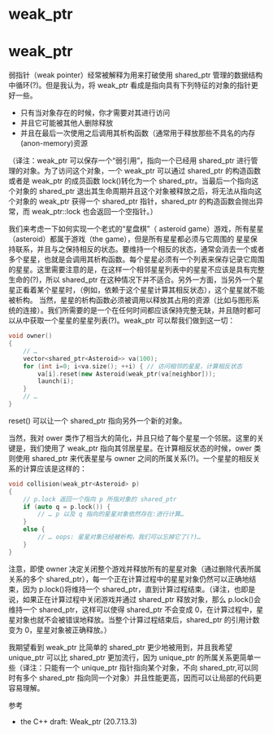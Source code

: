 # weak_ptr

# weak_ptr

弱指针（weak pointer）经常被解释为用来打破使用 shared_ptr 管理的数据结构中循环(?)。但是我认为，将 weak_ptr 看成是指向具有下列特征的对象的指针更好一些。

*   只有当对象存在的时候，你才需要对其进行访问
*   并且它可能被其他人删除释放
*   并且在最后一次使用之后调用其析构函数（通常用于释放那些不具名的内存(anon-memory)资源

（译注：weak_ptr 可以保存一个“弱引用”，指向一个已经用 shared_ptr 进行管理的对象。为了访问这个对象，一个 weak_ptr 可以通过 shared_ptr 的构造函数或者是 weak_ptr 的成员函数 lock()转化为一个 shared_ptr。当最后一个指向这个对象的 shared_ptr 退出其生命周期并且这个对象被释放之后，将无法从指向这个对象的 weak_ptr 获得一个 shared_ptr 指针，shared_ptr 的构造函数会抛出异常，而 weak_ptr::lock 也会返回一个空指针。）

我们来考虑一下如何实现一个老式的“星盘棋”（ asteroid game）游戏，所有星星（asteroid）都属于游戏（the game），但是所有星星都必须与它周围的 星星保持联系，并且与之保持相反的状态。要维持一个相反的状态，通常会消去一个或者多个星星，也就是会调用其析构函数。每个星星必须有一个列表来保存记录它周围的星星。这里需要注意的是，在这样一个相邻星星列表中的星星不应该是具有完整生命的(?)，所以 shared_ptr 在这种情况下并不适合。另外一方面，当另外一个星星正看着某个星星时，（例如，依赖于这个星星计算其相反状态），这个星星就不能被析构。 当然，星星的析构函数必须被调用以释放其占用的资源（比如与图形系统的连接）。我们所需要的是一个在任何时间都应该保持完整无缺，并且随时都可以从中获取一个星星的星星列表(?)。weak_ptr 可以帮我们做到这一切：

```cpp
void owner()
{
    // …
    vector<shared_ptr<Asteroid>> va(100);
    for (int i=0; i<va.size(); ++i) { // 访问相邻的星星，计算相反状态
        va[i].reset(new Asteroid(weak_ptr(va[neighbor]));
        launch(i);
    }
    // …
} 
```

reset() 可以让一个 shared_ptr 指向另外一个新的对象。

当然，我对 ower 类作了相当大的简化，并且只给了每个星星一个邻居。这里的关键是，我们使用了 weak_ptr 指向其邻居星星。在计算相反状态的时候，ower 类则使用 shared_ptr 来代表星星与 owner 之间的所属关系(?)。一个星星的相反关系的计算应该是这样的：

```cpp
void collision(weak_ptr<Asteroid> p)
{
    // p.lock 返回一个指向 p 所指对象的 shared_ptr
    if (auto q = p.lock()) {    
        // … p 以及 q 指向的星星对象依然存在:进行计算…
    }
    else {
        // … oops: 星星对象已经被析构，我们可以忘掉它了(?)…
    }
} 
```

注意，即使 owner 决定关闭整个游戏并释放所有的星星对象（通过删除代表所属关系的多个 shared_ptr），每一个正在计算过程中的星星对象仍然可以正确地结束，因为 p.lock()将维持一个 shared_ptr，直到计算过程结束。（译注，也即是说，如果正在计算过程中关闭游戏并通过 shared_ptr 释放对象，那么 p.lock()会维持一个 shared_ptr，这样可以使得 shared_ptr 不会变成 0，在计算过程中，星星对象也就不会被错误地释放。当整个计算过程结束后，shared_ptr 的引用计数变为 0，星星对象被正确释放。）

我期望看到 weak_ptr 比简单的 shared_ptr 更少地被用到，并且我希望 unique_ptr 可以比 shared_ptr 更加流行，因为 unique_ptr 的所属关系更简单一些（译注：只能有一个 unique_ptr 指针指向某个对象，不向 shared_ptr,可以同时有多个 shared_ptr 指向同一个对象）并且性能更高，因而可以让局部的代码更容易理解。

参考

*   the C++ draft: Weak_ptr (20.7.13.3)